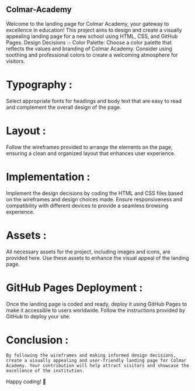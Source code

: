 ## Colmar-Academy
Welcome to the landing page for Colmar Academy, your gateway to excellence in education! This project aims to design and create a visually appealing landing page for a new school using HTML, CSS, and GitHub Pages.
Design Decisions :-
Color Palette: Choose a color palette that reflects the values and branding of Colmar Academy. Consider using soothing and professional colors to create a welcoming atmosphere for visitors.

# Typography : 
  Select appropriate fonts for headings and body text that are easy to read and complement the overall design of the page.

# Layout : 
  Follow the wireframes provided to arrange the elements on the page, ensuring a clean and organized layout that enhances user experience.

# Implementation :
  Implement the design decisions by coding the HTML and CSS files based on the wireframes and design choices made. Ensure responsiveness and compatibility with different devices to provide a seamless browsing experience.

# Assets :
  All necessary assets for the project, including images and icons, are provided here. Use these assets to enhance the visual appeal of the landing page.

# GitHub Pages Deployment :
   Once the landing page is coded and ready, deploy it using GitHub Pages to make it accessible to users worldwide. Follow the instructions provided by GitHub to deploy your site.

# Conclusion :
    By following the wireframes and making informed design decisions, create a visually appealing and user-friendly landing page for Colmar Academy. Your contribution will help attract visitors and showcase the excellence of the institution.

Happy coding! 🚀
